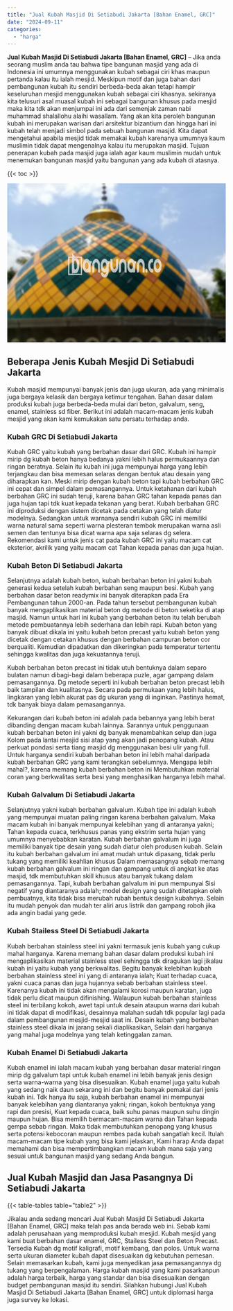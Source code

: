 ```yaml
---
title: "Jual Kubah Masjid Di Setiabudi Jakarta [Bahan Enamel, GRC]"
date: "2024-09-11"
categories: 
  - "harga"
---
```


**Jual Kubah Masjid Di Setiabudi Jakarta \[Bahan Enamel, GRC\]** – Jika anda seorang muslim anda tau bahwa tipe bangunan masjid yang ada di Indonesia ini umumnya menggunakan kubah sebagai ciri khas maupun pertanda kalau itu ialah mesjid. Meskipun motif dan juga bahan dari pembangunan kubah itu sendiri berbeda-beda akan tetapi hampir keseluruhan mesjid menggunakan kubah sebagai ciri khasnya. sekiranya kita telusuri asal muasal kubah ini sebagai bangunan khusus pada mesjid maka kita tdk akan menjumpai ini ada dari semenjak zaman nabi muhammad shalallohu alaihi wasallam. Yang akan kita peroleh bangunan kubah ini merupakan warisan dari arsitektur bizantium dan hingga hari ini kubah telah menjadi simbol pada sebuah bangunan masjid. Kita dapat mengetahui apabila mesjid tidak memakai kubah karenanya umumnya kaum muslimin tidak dapat mengenalnya kalau itu merupakan masjid. Tujuan penerapan kubah pada masjid juga ialah agar kaum muslimin mudah untuk menemukan bangunan masjid yaitu bangunan yang ada kubah di atasnya.

{{< toc >}}

![Jual Kubah Masjid Di Setiabudi Jakarta [Bahan Enamel, GRC]](/images/jual-kubah-masjid-04.png)

## Beberapa Jenis Kubah Mesjid Di Setiabudi Jakarta

Kubah masjid mempunyai banyak jenis dan juga ukuran, ada yang minimalis juga bergaya kelasik dan bergaya ketimur tengahan. Bahan dasar dalam produksi kubah juga berbeda-beda mulai dari beton, galvalum, seng, enamel, stainless sd fiber. Berikut ini adalah macam-macam jenis kubah mesjid yang akan kami kemukakan satu persatu terhadap anda.

### Kubah GRC Di Setiabudi Jakarta

Kubah GRC yaitu kubah yang berbahan dasar dari GRC. Kubah ini hampir mirip dg kubah beton hanya bedanya yakni lebih halus permukaannya dan ringan beratnya. Selain itu kubah ini juga mempunyai harga yang lebih terjangkau dan bisa memesan selaras dengan bentuk atau desain yang diharapkan kan. Meski mirip dengan kubah beton tapi kubah berbahan GRC ini cepat dan simpel dalam pemasangannya. Untuk ketahanan dari kubah berbahan GRC ini sudah teruji, karena bahan GRC tahan kepada panas dan juga hujan tapi tdk kuat kepada tekanan yang berat. Kubah berbahan GRC ini diproduksi dengan sistem dicetak pada cetakan yang telah diatur modelnya. Sedangkan untuk warnanya sendiri kubah GRC ini memiliki warna natural sama seperti warna plesteran tembok merupakan warna asli semen dan tentunya bisa dicat warna apa saja selaras dg selera. Rekomendasi kami untuk jenis cat pada kubah GRC ini yaitu macam cat eksterior, akrilik yang yaitu macam cat Tahan kepada panas dan juga hujan.

### Kubah Beton Di Setiabudi Jakarta

Selanjutnya adalah kubah beton, kubah berbahan beton ini yakni kubah generasi kedua setelah kubah berbahan seng maupun besi. Kubah yang berbahan dasar beton readymix ini banyak diterapkan pada Era Pembangunan tahun 2000-an. Pada tahun tersebut pembangunan kubah banyak mengaplikasikan material beton dg metode di beton seketika di atap masjid. Namun untuk hari ini kubah yang berbahan beton itu telah berubah metode pembuatannya lebih sederhana dan lebih rapi. Kubah beton yang banyak dibuat dikala ini yaitu kubah beton precast yaitu kubah beton yang dicetak dengan cetakan khusus dengan berbahan campuran beton cor berqualiti. Kemudian dipadatkan dan dikeringkan pada temperatur tertentu sehingga kwalitas dan juga kekuatannya teruji.

Kubah berbahan beton precast ini tidak utuh bentuknya dalam separo bulatan namun dibagi-bagi dalam beberapa puzle, agar gampang dalam pemasangannya. Dg metode seperti ini kubah berbahan beton precast lebih baik tampilan dan kualitasnya. Secara pada permukaan yang lebih halus, lingkaran yang lebih akurat pas dg ukuran yang di inginkan. Pastinya hemat, tdk banyak biaya dalam pemasangannya.

Kekurangan dari kubah beton ini adalah pada bebannya yang lebih berat dibanding dengan macam kubah lainnya. Sarannya untuk penggunaan kubah berbahan beton ini yakni dg banyak menambahkan selup dan juga Kolom pada lantai mesjid sisi atap yang akan jadi penopang kubah. Atau perkuat pondasi serta tiang masjid dg menggunakan besi ulir yang full. Untuk harganya sendiri kubah berbahan beton ini lebih mahal daripada kubah berbahan GRC yang kami terangkan sebelumnya. Mengapa lebih mahal?, karena memang kubah berbahan beton ini Membutuhkan material coran yang berkwalitas serta besi yang menghasilkan harganya lebih mahal.

### Kubah Galvalum Di Setiabudi Jakarta

Selanjutnya yakni kubah berbahan galvalum. Kubah tipe ini adalah kubah yang mempunyai muatan paling ringan karena berbahan galvalum. Maka macam kubah ini banyak mempunyai kelebihan yang di antaranya yakni; Tahan kepada cuaca, terkhusus panas yang ekstrim serta hujan yang umumnya menyebabkan karatan. Kubah berbahan galvalum ini juga memiliki banyak tipe desain yang sudah diatur oleh produsen kubah. Selain itu kubah berbahan galvalum ini amat mudah untuk dipasang, tidak perlu tukang yang memiliki keahlian khusus Dalam memasangnya sebab memang kubah berbahan galvalum ini ringan dan gampang untuk di angkat ke atas masjid, tdk membutuhkan skill khusus atau banyak tukang dalam pemasangannya. Tapi, kubah berbahan galvalum ini pun mempunyai Sisi negatif yang diantaranya adalah; model design yang sudah ditetapkan oleh pembuatnya, kita tidak bisa merubah rubah bentuk design kubahnya. Selain itu mudah penyok dan mudah ter aliri arus listrik dan gampang roboh jika ada angin badai yang gede.

### Kubah Stailess Steel Di Setiabudi Jakarta

Kubah berbahan stainless steel ini yakni termasuk jenis kubah yang cukup mahal harganya. Karena memang bahan dasar dalam produksi kubah ini mengaplikasikan material stainless steel sehingga tdk diragukan lagi jikalau kubah ini yaitu kubah yang berkwalitas. Begitu banyak kelebihan kubah berbahan stainless steel ini yang di antaranya ialah; Kuat terhadap cuaca, yakni cuaca panas dan juga hujannya sebab berbahan stainless steel. Karenanya kubah ini tidak akan mengalami korosi maupun karatan, juga tidak perlu dicat maupun difinishing. Walaupun kubah berbahan stainless steel ini terbilang kokoh, awet tapi untuk desain ataupun warna dari kubah ini tidak dapat di modifikasi, desainnya malahan sudah tdk popular lagi pada dalam pembangunan mesjid-mesjid saat ini. Desain kubah yang berbahan stainless steel dikala ini jarang sekali diaplikasikan, Selain dari harganya yang mahal juga modelnya yang telah ketinggalan zaman.

### Kubah Enamel Di Setiabudi Jakarta

Kubah enamel ini ialah macam kubah yang berbahan dasar material ringan mirip dg galvalum tapi untuk kubah enamel ini lebih banyak jenis design serta warna-warna yang bisa disesuaikan. Kubah enamel juga yaitu kubah yang sedang naik daun sekarang ini dan begitu banyak pemakai dari jenis kubah ini. Tdk hanya itu saja, kubah berbahan enamel ini mempunyai banyak kelebihan yang diantaranya yakni; ringan, kokoh bentuknya yang rapi dan presisi, Kuat kepada cuaca, baik suhu panas maupun suhu dingin maupun hujan. Bisa memilih bermacam-macam warna dan Tahan kepada gempa sebab ringan. Maka tidak membutuhkan penopang yang khusus serta potensi kebocoran maupun rembes pada kubah sangatlah kecil. Itulah macam-macam tipe kubah yang bisa kami jelaskan, Kami harap Anda dapat memahami dan bisa mempertimbangkan macam kubah mana saja yang sesuai untuk bangunan masjid yang sedang Anda bangun.

## Jual Kubah Masjid dan Jasa Pasangnya Di Setiabudi Jakarta

{{< table-tables table="table2" >}}

Jikalau anda sedang mencari Jual Kubah Masjid Di Setiabudi Jakarta \[Bahan Enamel, GRC\] maka telah pas anda berada web ini. Sebab kami adalah perusahaan yang memproduksi kubah mesjid. Kubah mesjid yang kami buat berbahan dasar enamel, GRC, Stailess Steel dan Beton Precast. Tersedia Kubah dg motif kaligrafi, motif kembang, dan polos. Untuk warna serta ukuran diameter kubah dapat disesuaikan dg kebutuhan pemesan. Selain memasarkan kubah, kami juga menyedikan jasa pemasangannya dg tukang yang berpengalaman. Harga kubah masjid yang kami pasarkanpun adalah harga terbaik, harga yang standar dan bisa disesuaikan dengan budget pembangunan masjid itu sendiri. Silahkan hubungi Jual Kubah Masjid Di Setiabudi Jakarta \[Bahan Enamel, GRC\] untuk diplomasi harga juga survey ke lokasi.
